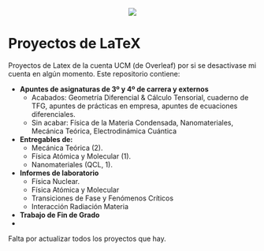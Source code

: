 
<p align="center">
  <img src="https://github.com/user-attachments/assets/a81d6392-aadf-49cf-ba38-f777442d5d9c" />
</p>

# Proyectos de LaTeX
Proyectos de Latex de la cuenta UCM (de Overleaf) por si se desactivase mi cuenta en algún momento. Este repositorio contiene:
* **Apuntes de asignaturas de 3º y 4º de carrera y externos**
  * Acabados: Geometría Diferencial & Cálculo Tensorial, cuaderno de TFG, apuntes de prácticas en empresa, apuntes de ecuaciones diferenciales.
  * Sin acabar: Física de la Materia Condensada, Nanomateriales, Mecánica Teórica, Electrodinámica Cuántica
* **Entregables de:**
  * Mecánica Teórica (2).
  * Física Atómica y Molecular (1).
  * Nanomateriales (QCL, 1).
* **Informes de laboratorio**
  * Física Nuclear.
  * Física Atómica y Molecular
  * Transiciones de Fase y Fenómenos Críticos
  * Interacción Radiación Materia
* **Trabajo de Fin de Grado**
* 
Falta por actualizar todos los proyectos que hay. 
